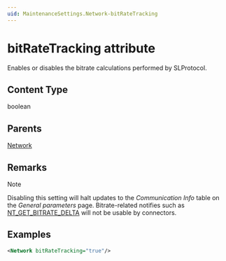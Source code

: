 ```yaml
---
uid: MaintenanceSettings.Network-bitRateTracking
---
```


# bitRateTracking attribute

Enables or disables the bitrate calculations performed by SLProtocol.

## Content Type

boolean

## Parents

[Network](xref:MaintenanceSettings.Network)

## Remarks

> [!NOTE]
> Disabling this setting will halt updates to the *Communication Info* table on the *General parameters* page. Bitrate-related notifies such as [NT_GET_BITRATE_DELTA](xref:NT_GET_BITRATE_DELTA) will not be usable by connectors.

## Examples

```xml
<Network bitRateTracking="true"/>
```
